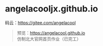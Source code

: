 # angelacooljx.github.io
码云：<https://gitee.com/angelacool>  
>预览：<https://angelacool.github.io>  
仿制北大官网首页作业（已完工）
